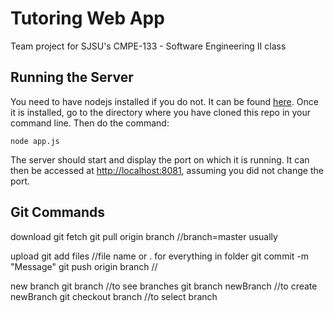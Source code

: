 # Tutoring Web App

Team project for SJSU's CMPE-133 - Software Engineering II class

## Running the Server

You need to have nodejs installed if you do not. It can be found [here](https://nodejs.org/en/). Once it is installed, go to the directory where you have cloned this repo in your command line. Then do the command:

`node app.js`

The server should start and display the port on which it is running. It can then be accessed at [http://localhost:8081](http://localhost:8081), assuming you did not change the port.

## Git Commands

download
git fetch
git pull origin branch //branch=master usually

upload
git add files //file name or . for everything in folder
git commit -m "Message"
git push origin branch //

new branch
git branch //to see branches
git branch newBranch //to create newBranch
git checkout branch //to select branch
